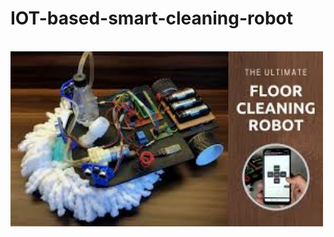 # IOT-based-smart-cleaning-robot
<br>
<img src="https://github.com/akankshapingale1407/IOT-based-smart-cleaning-robot/blob/main/smart%20robot.jpg" width="500" align="center"/>
